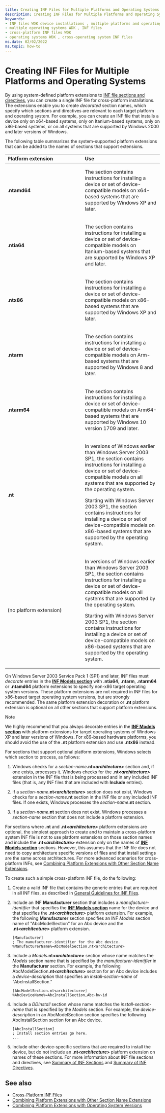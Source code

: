 ```yaml
---
title: Creating INF Files for Multiple Platforms and Operating Systems
description: Creating INF Files for Multiple Platforms and Operating Systems
keywords:
- INF files WDK device installations , multiple platforms and operating systems
- multiple operating systems WDK , INF files
- cross-platform INF files WDK
- operating systems WDK , cross-operating system INF files
ms.date: 02/02/2022
ms.topic: how-to
---
```


# Creating INF Files for Multiple Platforms and Operating Systems

By using system-defined platform extensions to [INF file sections and directives](./index.md), you can create a single INF file for cross-platform installations. The extensions enable you to create *decorated* section names, which specify which sections and directives are relevant to each target platform and operating system. For example, you can create an INF file that installs a device only on x64-based systems, only on Itanium-based systems, only on x86-based systems, or on all systems that are supported by Windows 2000 and later versions of Windows.

The following table summarizes the system-supported platform extensions that can be added to the names of sections that support extensions.

<table>
<colgroup>
<col width="50%" />
<col width="50%" />
</colgroup>
<thead>
<tr class="header">
<th align="left">Platform extension</th>
<th align="left">Use</th>
</tr>
</thead>
<tbody>
<tr class="odd">
<td align="left"><p><strong>.ntamd64</strong></p></td>
<td align="left"><p>The section contains instructions for installing a device or set of device-compatible models on x64-based systems that are supported by Windows XP and later.</p></td>
</tr>
<tr class="even">
<td align="left"><p><strong>.ntia64</strong></p></td>
<td align="left"><p>The section contains instructions for installing a device or set of device-compatible models on Itanium-based systems that are supported by Windows XP and later.</p></td>
</tr>
<tr class="odd">
<td align="left"><p><strong>.ntx86</strong></p></td>
<td align="left"><p>The section contains instructions for installing a device or set of device-compatible models on x86-based systems that are supported by Windows XP and later.</p></td>
</tr>
<tr class="even">
<td align="left"><p><strong>.ntarm</strong></p></td>
<td align="left"><p>The section contains instructions for installing a device or set of device-compatible models on Arm-based systems that are supported by Windows 8 and later.</p></td>
</tr>
<tr class="odd">
<td align="left"><p><strong>.ntarm64</strong></p></td>
<td align="left"><p>The section contains instructions for installing a device or set of device-compatible models on Arm64-based systems that are supported by Windows 10 version 1709 and later.</p></td>
</tr>
<tr class="even">
<td align="left"><p><strong>.nt</strong></p></td>
<td align="left"><p>In versions of Windows earlier than Windows Server 2003 SP1, the section contains instructions for installing a device or set of device-compatible models on all systems that are supported by the operating system.</p>
<p>Starting with Windows Server 2003 SP1, the section contains instructions for installing a device or set of device-compatible models on x86-based systems that are supported by the operating system.</p></td>
</tr>
<tr class="odd">
<td align="left"><p>(no platform extension)</p></td>
<td align="left"><p>In versions of Windows earlier than Windows Server 2003 SP1, the section contains instructions for installing a device or set of device-compatible models on all systems that are supported by the operating system.</p>
<p>Starting with Windows Server 2003 SP1, the section contains instructions for installing a device or set of device-compatible models on x86-based systems that are supported by the operating system.</p></td>
</tr>
</tbody>
</table>

On Windows Server 2003 Service Pack 1 (SP1) and later, INF files must *decorate* entries in the [**INF Models section**](inf-models-section.md) with **.ntia64**, **.ntarm**, **.ntarm64** or **.ntamd64** platform extensions to specify non-x86 target operating system versions. These platform extensions are not required in INF files for x86-based target operating system versions, but are strongly recommended. The same platform extension decoration or **.nt** platform extension is optional on all other sections that support platform extensions.

> [!NOTE] 
> We highly recommend that you always decorate entries in the [**INF Models section**](inf-models-section.md) with platform extensions for target operating systems of Windows XP and later versions of Windows. For x86-based hardware platforms, you should avoid the use of the **.nt** platform extension and use **.ntx86** instead.

For sections that support optional platform extensions, Windows selects which section to process, as follows:

1. Windows checks for a <em>section-name</em>**.nt<em>\<architecture></em>** section and, if one exists, processes it. Windows checks for the **.nt<em>\<architecture></em>** extension in the INF file that is being processed and in any included INF files (that is, any INF files that are included with **Include** entries).

2. If a <em>section-name</em>**.nt<em>\<architecture></em>** section does not exist, Windows checks for a <em>section-name</em>**.nt** section in the INF file or any included INF files. If one exists, Windows processes the <em>section-name</em>**.nt** section.

3. If a <em>section-name</em>**.nt** section does not exist, Windows processes a *section-name* section that does not include a platform extension.

For sections where **.nt** and **.nt<em>\<architecture></em>** platform extensions are optional, the simplest approach to create and to maintain a cross-platform system INF file is not to use platform extensions on those section names and include the **.nt<em>\<architecture></em>** extension only on the names of [**INF Models section**](inf-models-section.md) sections. However, this assumes that the INF file does not need to copy architecture specific versions of files and that install settings are the same across architectures. For more advanced scenarios for cross-platform INFs, see [Combining Platform Extensions with Other Section Name Extensions](combining-platform-extensions-with-other-section-name-extensions.md).

To create such a simple cross-platform INF file, do the following:

1. Create a valid INF file that contains the generic entries that are required in all INF files, as described in [General Guidelines for INF Files](general-guidelines-for-inf-files.md).

2. Include an INF **Manufacturer** section that includes a *manufacturer-identifier* that specifies the [**INF Models section**](inf-models-section.md) name for the device and that specifies the **.nt<em>\<architecture></em>** platform extension. For example, the following **Manufacturer** section specifies an INF *Models* section name of "AbcModelSection" for an Abc device and the **.nt<em>\<architecture></em>** platform extension.

   ```inf
   [Manufacturer]
   ; The manufacturer-identifier for the Abc device.
   %ManufacturerName%=AbcModelSection,nt<architecture>
   ```

3. Include a <em>Models</em>**.nt<em>\<architecture></em>** section whose name matches the *Models* section name that is specified by the *manufacturer-identifier* in the **Manufacturer** section. For example, the following AbcModelSection<strong>.nt<em>\<architecture></em></strong> section for an Abc device includes a *device-description* that specifies an *install-section-name* of "AbcInstallSection."

   ```inf
   [AbcModelSection.nt<architecture>]
   %AbcDeviceName%=AbcInstallSection,Abc-hw-id
   ```

4. Include a *DDInstall* section whose name matches the *install-section-name* that is specified by the *Models* section. For example, the *device-description* in an AbcModelSection section specifies the following AbcInstallSection section for an Abc device.

   ```inf
   [AbcInstallSection]
   ; Install section entries go here.
   ...
   ```

5. Include other device-specific sections that are required to install the device, but do not include an **.nt<em>\<architecture></em>** platform extension on names of these sections. For more information about INF file sections and directives, see [Summary of INF Sections](summary-of-inf-sections.md) and [Summary of INF Directives](summary-of-inf-directives.md).

## See also

-   [Cross-Platform INF Files](cross-platform-inf-files.md)
-   [Combining Platform Extensions with Other Section Name Extensions](combining-platform-extensions-with-other-section-name-extensions.md)
-   [Combining Platform Extensions with Operating System Versions](combining-platform-extensions-with-operating-system-versions.md)
